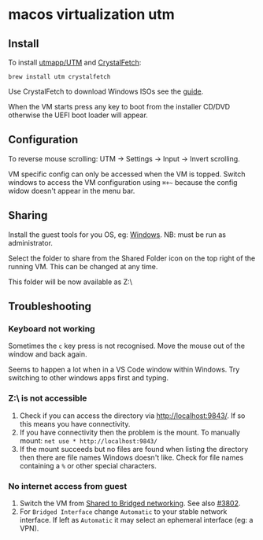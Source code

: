 # macos virtualization utm

## Install

To install [utmapp/UTM](https://github.com/utmapp/UTM) and [CrystalFetch](https://github.com/TuringSoftware/CrystalFetch):

```
brew install utm crystalfetch
```

Use CrystalFetch to download Windows ISOs see the [guide](https://docs.getutm.app/guides/windows/#crystalfetch).

When the VM starts press any key to boot from the installer CD/DVD otherwise the UEFI boot loader will appear.

## Configuration

To reverse mouse scrolling: UTM -> Settings -> Input -> Invert scrolling.

VM specific config can only be accessed when the VM is topped. Switch windows to access the VM configuration using `⌘+~` because the config widow doesn't appear in the menu bar.

## Sharing

Install the guest tools for you OS, eg: [Windows](https://docs.getutm.app/guest-support/windows/). NB: must be run as administrator.

Select the folder to share from the Shared Folder icon on the top right of the running VM. This can be changed at any time.

This folder will be now available as Z:\

## Troubleshooting

### Keyboard not working

Sometimes the `c` key press is not recognised. Move the mouse out of the window and back again.

Seems to happen a lot when in a VS Code window within Windows. Try switching to other windows apps first and typing.

### Z:\ is not accessible

1. Check if you can access the directory via [http://localhost:9843/](http://localhost:9843/). If so this means you have connectivity.
1. If you have connectivity then the problem is the mount. To manually mount: `net use * http://localhost:9843/`
1. If the mount succeeds but no files are found when listing the directory then there are file names Windows doesn't like. Check for file names containing a `%` or other special characters.

### No internet access from guest

1. Switch the VM from [Shared to Bridged networking](https://github.com/utmapp/UTM/issues/3245#issuecomment-1076833025). See also [#3802](https://github.com/utmapp/UTM/issues/3802).
1. For `Bridged Interface` change `Automatic` to your stable network interface. If left as `Automatic` it may select an ephemeral interface (eg: a VPN).
